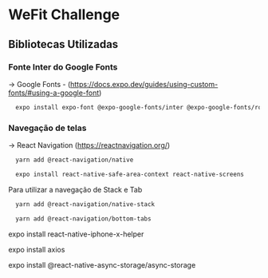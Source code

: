 # WeFit Challenge


## Bibliotecas Utilizadas

### Fonte Inter do Google Fonts
-> Google Fonts - (https://docs.expo.dev/guides/using-custom-fonts/#using-a-google-font)

``` bash
  expo install expo-font @expo-google-fonts/inter @expo-google-fonts/roboto
```

### Navegação de telas
-> React Navigation (https://reactnavigation.org/)

``` bash
  yarn add @react-navigation/native

  expo install react-native-safe-area-context react-native-screens
```

Para utilizar a navegação de Stack e Tab
``` bash
  yarn add @react-navigation/native-stack

  yarn add @react-navigation/bottom-tabs
```

expo install react-native-iphone-x-helper

expo install axios

expo install @react-native-async-storage/async-storage